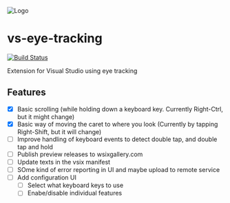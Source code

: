 ![Logo](source/EyeTrackingVsix/Resources/logo-eye-code-175.png)

# vs-eye-tracking

[![Build Status](https://danielsa.visualstudio.com/vs-eye-tracking/_apis/build/status/vs-eye-tracking-CI?branchName=master)](https://danielsa.visualstudio.com/vs-eye-tracking/_build/latest?definitionId=14&branchName=master)

Extension for Visual Studio using eye tracking

## Features
 
 - [x] Basic scrolling (while holding down a keyboard key. Currently Right-Ctrl, but it might change)
 - [x] Basic way of moving the caret to where you look (Currently by tapping Right-Shift, but it will change)
 - [ ] Improve handling of keyboard events to detect double tap, and double tap and hold
 - [ ] Publish preview releases to wsixgallery.com
 - [ ] Update texts in the vsix manifest
 - [ ] SOme kind of error reporting in UI and maybe upload to remote service
 - [ ] Add configuration UI
    - [ ] Select what keyboard keys to use
    - [ ] Enabe/disable individual features
